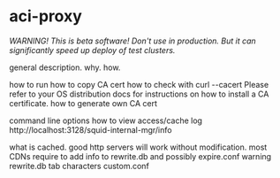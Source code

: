 # aci-proxy

*WARNING! This is beta software! Don't use in production. But it can significantly speed up deploy of test clusters.*

general description. why. how.

how to run
how to copy CA cert
how to check with curl --cacert
Please refer to your OS distribution docs for instructions on how to install a CA certificate.
how to generate own CA cert

command line options
how to view access/cache log
http://localhost:3128/squid-internal-mgr/info

what is cached. good http servers will work without modification. most CDNs require
to add info to rewrite.db and possibly expire.conf
warning rewrite.db tab characters
custom.conf
